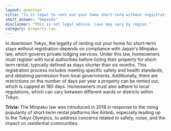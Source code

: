```yaml
---
layout: question
title: "Is it legal to rent out your home short-term without registration in downtown Tokyo?"
short_answer: "Depends"
disclaimer: "This is not legal advice. Laws may vary by region."
category: property-law
---
```

In downtown Tokyo, the legality of renting out your home for short-term stays without registration depends on compliance with Japan's Minpaku law, which governs private lodging services. Under this law, homeowners must register with local authorities before listing their property for short-term rental, typically defined as stays shorter than six months. This registration process includes meeting specific safety and health standards, and obtaining permission from local governments. Additionally, there are restrictions on the number of days per year a property can be rented out, which is capped at 180 days. Homeowners must also adhere to local regulations, which can vary between different wards or districts within Tokyo.

**Trivia:** The Minpaku law was introduced in 2018 in response to the rising popularity of short-term rental platforms like Airbnb, especially leading up to the Tokyo Olympics, to address concerns related to safety, noise, and the impact on residential communities.

